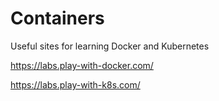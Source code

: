 # Containers
Useful sites for learning Docker and Kubernetes

https://labs.play-with-docker.com/

https://labs.play-with-k8s.com/
